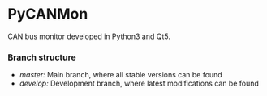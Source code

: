 # PyCANMon
CAN bus monitor developed in Python3 and Qt5.


### Branch structure
* *master:* Main branch, where all stable versions can be found
* *develop:* Development branch, where latest modifications can be found

